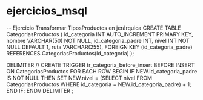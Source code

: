 # ejercicios_msql
-- Ejercicio Transformar TiposProductos en jerárquica
CREATE TABLE CategoriasProductos (
    id_categoria INT AUTO_INCREMENT PRIMARY KEY,
    nombre VARCHAR(50) NOT NULL,
    id_categoria_padre INT,
    nivel INT NOT NULL DEFAULT 1,
    ruta VARCHAR(255),
    FOREIGN KEY (id_categoria_padre) REFERENCES CategoriasProductos(id_categoria)
);

DELIMITER //
CREATE TRIGGER tr_categoria_before_insert
BEFORE INSERT ON CategoriasProductos
FOR EACH ROW
BEGIN
    IF NEW.id_categoria_padre IS NOT NULL THEN
        SET NEW.nivel = (SELECT nivel FROM CategoriasProductos WHERE id_categoria = NEW.id_categoria_padre) + 1;
    END IF;
END//
DELIMITER ;
